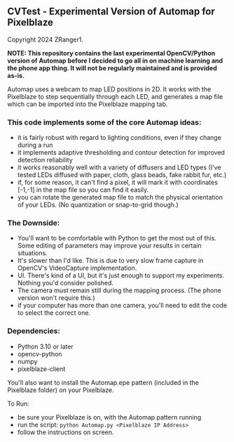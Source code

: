 ## CVTest - Experimental Version of Automap for Pixelblaze
Copyright 2024 ZRanger1.

**NOTE: This repository contains the last experimental OpenCV/Python version of Automap before I decided to go all
in on machine learning and the phone app thing.  It will not be regularly maintained and is provided as-is.**

Automap uses a webcam to map LED positions in 2D.  It works with the Pixelblaze to step sequentially through each LED,
and generates a map file which can be imported into the Pixelblaze mapping tab.

### This code implements some of the core Automap ideas:
- it is fairly robust with regard to lighting conditions, even if they change during a run
- it implements adaptive thresholding and contour detection for improved detection reliability
- it works reasonably well with a variety of diffusers and LED types (I've tested LEDs diffused with paper, cloth, glass beads, fake rabbit fur, etc.)
- if, for some reason, it can't find a pixel, it will mark it with coordinates [-1,-1] in the map file so you can find it easily.
- you can rotate the generated map file to match the physical orientation of your LEDs. (No quantization or snap-to-grid though.)

### The Downside:
- You'll want to be comfortable with Python to get the most out of this.  Some editing of parameters may improve your results in certain situations.
- It's slower than I'd like. This is due to very slow frame capture in OpenCV's VideoCapture implementation.
- UI. There's kind of a UI, but it's just enough to support my experiments.  Nothing you'd consider polished.
- The camera must remain still during the mapping process.  (The phone version won't require this.)
- if your computer has more than one camera, you'll need to edit the code to select the correct one.

### Dependencies:
- Python 3.10 or later
- opencv-python
- numpy
- pixelblaze-client

You'll also want to install the Automap.epe pattern (included in the Pixelblaze folder) on your Pixelblaze.

To Run:
- be sure your Pixelblaze is on, with the Automap pattern running
- run the script: ```python Automap.py <Pixelblaze IP Address>```
- follow the instructions on screen.

 


 

